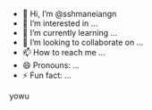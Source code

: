 - 👋 Hi, I’m @sshmaneiangn
- 👀 I’m interested in ...
- 🌱 I’m currently learning ...
- 💞️ I’m looking to collaborate on ...
- 📫 How to reach me ...
- 😄 Pronouns: ...
- ⚡ Fun fact: ...

<!---
sshmaneiangn/sshmaneiangn is a ✨ special ✨ repository because its `README.md` (this file) appears on your GitHub profile.
You can click the Preview link to take a look at your changes.
--->

yowu
